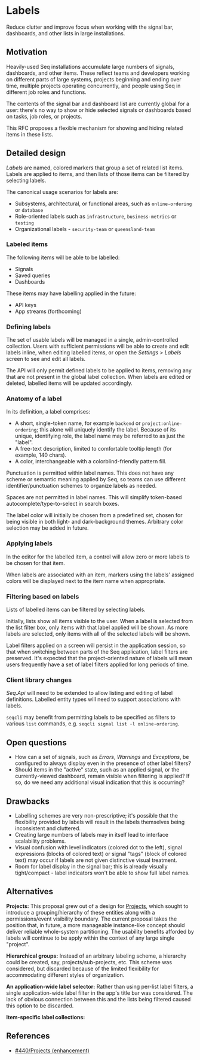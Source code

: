 # Labels

Reduce clutter and improve focus when working with the signal bar, dashboards, and other lists in large installations.

## Motivation

Heavily-used Seq installations accumulate large numbers of signals, dashboards, and other items. These reflect teams and developers working on different parts of large systems, projects beginning and ending over time, multiple projects operating concurrently, and people using Seq in different job roles and functions.

The contents of the signal bar and dashboard list are currently global for a user: there's no way to show or hide selected signals or dashboards based on tasks, job roles, or projects.

This RFC proposes a flexible mechanism for showing and hiding related items in these lists.

## Detailed design

_Labels_ are named, colored markers that group a set of related list items. Labels are applied to items, and then lists of those items can be filtered by selecting labels.

The canonical usage scenarios for labels are:

 * Subsystems, architectural, or functional areas, such as `online-ordering` or `database`
 * Role-oriented labels such as `infrastructure`, `business-metrics` or `testing`
 * Organizational labels - `security-team` or `queensland-team`

### Labeled items

The following items will be able to be labelled:

 * Signals
 * Saved queries
 * Dashboards

These items may have labelling applied in the future:

 * API keys
 * App streams (forthcoming)

### Defining labels

The set of usable labels will be managed in a single, admin-controlled collection. Users with sufficient permissions will be able to create and edit labels inline, when editing labelled items, or open the _Settings > Labels_ screen to see and edit all labels.

The API will only permit defined labels to be applied to items, removing any that are not present in the global label collection. When labels are edited or deleted, labelled items will be updated accordingly.

### Anatomy of a label

In its definition, a label comprises:

 * A short, single-token name, for example `backend` or `project:online-ordering`; this alone will uniquely identify the label. Because of its unique, identifying role, the label name may be referred to as just the "label".
 * A free-text description, limited to comfortable tooltip length (for example, 140 chars).
 * A color, interchangeable with a colorblind-friendly pattern fill.

Punctuation is permitted within label names. This does not have any scheme or semantic meaning applied by Seq, so teams can use different identifier/punctuation schemes to organize labels as needed.

Spaces are not permitted in label names. This will simplify token-based autocomplete/type-to-select in search boxes.

The label color will initially be chosen from a predefined set, chosen for being visible in both light- and dark-background themes. Arbitrary color selection may be added in future.

### Applying labels

In the editor for the labelled item, a control will allow zero or more labels to be chosen for that item.

When labels are associated with an item, markers using the labels' assigned colors will be displayed next to the item name when appropriate.

### Filtering based on labels

Lists of labelled items can be filtered by selecting labels.

Initially, lists show all items visible to the user. When a label is selected from the list filter box, only items with that label applied will be shown. As more labels are selected, only items with all of the selected labels will be shown.

Label filters applied on a screen will persist in the application session, so that when switching between parts of the Seq application, label filters are preserved. It's expected that the project-oriented nature of labels will mean users frequently have a set of label filters applied for long periods of time.

### Client library changes

_Seq.Api_ will need to be extended to allow listing and editing of label definitions. Labelled entity types will need to support associations with labels.

`seqcli` may benefit from permitting labels to be specified as filters to various `list` commands, e.g. `seqcli signal list -l online-ordering`.

## Open questions

 * How can a set of signals, such as _Errors_, _Warnings_ and _Exceptions_, be configured to always display even in the presence of other label filters?
 * Should items in the "active" state, such as an applied signal, or the currently-viewed dashboard, remain visible when filtering is applied? If so, do we need any additional visual indication that this is occurring?

## Drawbacks

 * Labelling schemes are very non-prescriptive; it's possible that the flexibility provided by labels will result in the labels themselves being inconsistent and cluttered.
 * Creating large numbers of labels may in itself lead to interface scalability problems.
 * Visual confusion with level indicators (colored dot to the left), signal expressions (blocks of colored text) or signal "tags" (block of colored text) may occur if labels are not given distinctive visual treatment.
 * Room for label display in the signal bar; this is already visually tight/compact - label indicators won't be able to show full label names.

## Alternatives

**Projects:** This proposal grew out of a design for [Projects](#440), which sought to introduce a grouping/hierarchy of these entities along with a permissions/event visibility boundary. The current proposal takes the position that, in future, a more manageable instance-like concept should deliver reliable whole-system partitioning. The usability benefits afforded by labels will continue to be apply within the context of any large single "project".

**Hierarchical groups:** Instead of an arbitrary labeling scheme, a hierarchy could be created, say, projects/sub-projects, etc. This scheme was considered, but discarded because of the limited flexibility for accommodating different styles of organization.
 
**An application-wide label selector:** Rather than using per-list label filters, a single application-wide label filter in the app's title bar was considered. The lack of obvious connection between this and the lists being filtered caused this option to be discarded.

**Item-specific label collections:** 

## References

 * [#440/Projects (enhancement)](#440)
